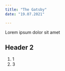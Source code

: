 ```yaml
---
title: "The Gatsby"
date: "19.07.2021"

---
```


Lorem ipsum dolor sit amet

## Header 2

1. 1
2. 3 